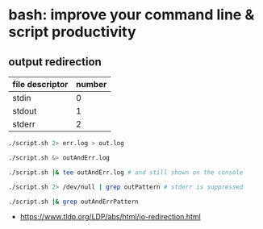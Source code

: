 
# bash: improve your command line & script productivity

## output redirection

| file descriptor | number |
| --------------- | ------ |
| stdin | 0 |
| stdout | 1 |
| stderr | 2 |

```bash
./script.sh 2> err.log > out.log

./script.sh &> outAndErr.log

./script.sh |& tee outAndErr.log # and still shown on the console

./script.sh 2> /dev/null | grep outPattern # stderr is suppressed

./script.sh |& grep outAndErrPattern
```

- https://www.tldp.org/LDP/abs/html/io-redirection.html

